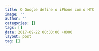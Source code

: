 ```yaml
---
title: O Google define o iPhone com o HTC
image: ''
author: ''
categories: []
tags: []
date: 2017-09-22 00:00:00 +0000
layout: post
tag: []
---
```

